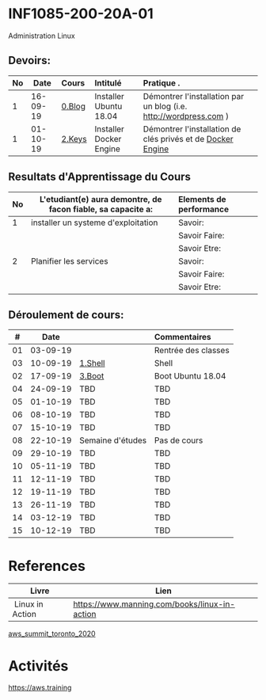 # INF1085-200-20A-01
Administration Linux

## Devoirs:

|No| Date   | Cours                       | Intitulé                                |  Pratique .                            |
|--|--------|:----------------------------|:----------------------------------------|:---------------------------------------|
| 1|16-09-19| [0.Blog](./0.Blog)          | Installer Ubuntu 18.04                  | Démontrer l'installation par un blog (i.e. http://wordpress.com  ) |
| 1|01-10-19| [2.Keys](./2.Keys)          | Installer Docker Engine                 | Démontrer l'installation de clés privés et de [Docker Engine](https://www.docker.com/products/container-runtime) |


## Resultats d'Apprentissage du Cours

|No|L'etudiant(e) aura demontre, de facon fiable, sa capacite a:      |          Elements de performance                               | 
|--|------------------------------------------------------------------|:---------------------------------------------------------------| 
| 1| installer un systeme d'exploitation                              | Savoir:                                                        | 
|  |                                                                  | Savoir Faire:                                                  | 
|  |                                                                  | Savoir Etre:                                                   | 
| 2| Planifier les services                                           | Savoir:                                                        | 
|  |                                                                  | Savoir Faire:                                                  | 
|  |                                                                  | Savoir Etre:                                                   | 

## Déroulement de cours:

|# | Date   |                                                     |     Commentaires                                                   |
|--|:------:|:----------------------------------------------------|:-------------------------------------------------------------------|
|01|03-09-19|                                                     | Rentrée des classes                                                |
|03|10-09-19| [1.Shell](./1.Shell)                                | Shell                                                              |
|02|17-09-19| [3.Boot](./3.Boot)                                  | Boot                           Ubuntu 18.04                        |
|04|24-09-19| TBD                                                 | TBD                                                                |
|05|01-10-19| TBD                                                 | TBD                                                                |
|06|08-10-19| TBD                                                 | TBD                                                                |
|07|15-10-19| TBD                                                 | TBD                                                                |
|08|22-10-19| Semaine d'études                                    | Pas de cours                                                       |
|09|29-10-19| TBD                                                 | TBD                                                                |
|10|05-11-19| TBD                                                 | TBD                                                                |
|11|12-11-19| TBD                                                 | TBD                                                                |
|12|19-11-19| TBD                                                 | TBD                                                                |
|13|26-11-19| TBD                                                 | TBD                                                                |
|14|03-12-19| TBD                                                 | TBD                                                                |
|15|10-12-19| TBD                                                 | TBD                                                                |



# References

| Livre          | Lien                                          |
|----------------|-----------------------------------------------|
| Linux in Action| https://www.manning.com/books/linux-in-action |

[aws_summit_toronto_2020](https://aws.amazon.com/events/summits/toronto/2020/)

# Activités

https://aws.training
